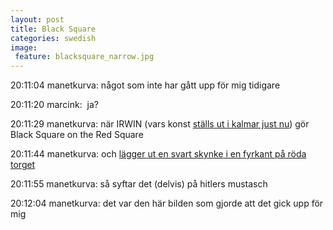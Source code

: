 ```yaml
--- 
layout: post
title: Black Square 
categories: swedish 
image:
 feature: blacksquare_narrow.jpg
---
```


20:11:04 manetkurva: något som inte har gått upp för mig tidigare 

20:11:20 marcink:  ja? 

20:11:29 manetkurva: när IRWIN (vars konst [ställs ut i kalmar just nu](http://www.kalmarkonstmuseum.se/index.php?pageid=175&parent=11:)) gör Black Square on the Red Square 

20:11:44 manetkurva: och [lägger ut en svart skynke i en fyrkant på röda torget](http://erstebank2.sil.at/balkan-express/mp/wp-content/uploads/2009/05/fil3.jpg) 

20:11:55 manetkurva: så syftar det (delvis) på hitlers mustasch 

20:12:04 manetkurva: det var den här bilden som gjorde att det gick upp för mig 